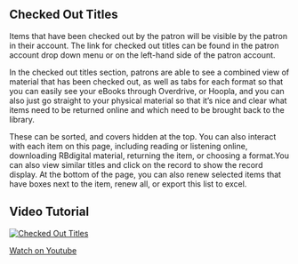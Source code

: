 ## Checked Out Titles

Items that have been checked out by the patron will be visible by the patron in their account. The link for checked out titles can be found in the patron account drop down menu or on the left-hand side of the patron account.

In the checked out titles section, patrons are able to see a combined view of material that has been checked out, as well as tabs for each format so that you can easily see your eBooks through Overdrive, or Hoopla, and you can also just go straight to your physical material so that it’s nice and clear what items need to be returned online and which need to be brought back to the library. 

These can be sorted, and covers hidden at the top. You can also interact with each item on this page, including reading or listening online, downloading RBdigital material, returning the item, or choosing a format.You can also view similar titles and click on the record to show the record display. At the bottom of the page, you can also renew selected items that have boxes next to the item, renew all, or export this list to excel.

## Video Tutorial

[![Checked Out Titles](/manual/images/PA_Checked-out-on-hold.png)](https://youtu.be/7TkR4AjVQDQ)

[Watch on Youtube](https://youtu.be/7TkR4AjVQDQ)
